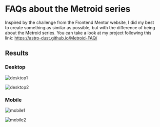# FAQs about the Metroid series

Inspired by the challenge from the Frontend Mentor website, I did my best to create something as similar as possible, but with the difference of being about the Metroid series. You can take a look at my project following this link: https://astro-dust.github.io/Metroid-FAQ/

## Results

### Desktop

![desktop1](https://github.com/Astro-Dust/Metroid-FAQ/assets/141498596/aaeedb14-8608-4208-97c7-49b461f2b975)

![desktop2](https://github.com/Astro-Dust/Metroid-FAQ/assets/141498596/051e6a7a-7360-443b-a32d-aeb514b6f9ac)

### Mobile

![mobile1](https://github.com/Astro-Dust/Metroid-FAQ/assets/141498596/ab51fb7d-8bb2-4387-9bbd-072be0e8ea9a)

![mobile2](https://github.com/Astro-Dust/Metroid-FAQ/assets/141498596/c3cdcef7-0298-4f41-a9e3-c5f9eea3c7d9)
